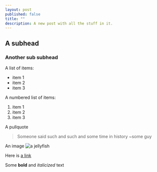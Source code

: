 ```yaml
---
layout: post
published: false
title: ""
description: A new post with all the stuff in it.
---
```


## A subhead

### Another sub subhead

A list of items:
- item 1
- item 2
- item 3

A numbered list of items:
1. item 1
2. item 2
3. item 3

A pullquote
> Someone said such and such and some time in history ~some guy

An image
![a jellyfish](/media/Jellyfish.jpg)

Here is [a link](http://google.com)

Some **bold** and _italicized_ text

